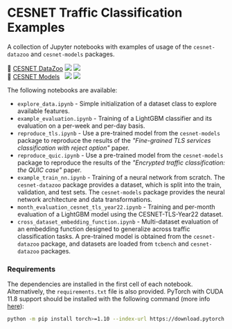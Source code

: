 # CESNET Traffic Classification Examples 
A collection of Jupyter notebooks with examples of usage of the `cesnet-datazoo` and `cesnet-models` packages.

:frog: [CESNET DataZoo](https://github.com/CESNET/cesnet-datazoo) [![](https://img.shields.io/pypi/v/cesnet-datazoo)](https://pypi.org/project/cesnet-datazoo/) [![](https://img.shields.io/badge/docs-cesnet--datazoo-blue.svg)](https://cesnet.github.io/cesnet-datazoo/)
<br/>
:brain: [CESNET Models](https://github.com/CESNET/cesnet-models)&nbsp;&nbsp;&nbsp;[![](https://img.shields.io/pypi/v/cesnet-models)](https://pypi.org/project/cesnet-models/) [![](https://img.shields.io/badge/docs-cesnet--models-blue.svg)](https://cesnet.github.io/cesnet-models/)


The following notebooks are available:

- `explore_data.ipynb` - Simple initialization of a dataset class to explore available features.
- `example_evaluation.ipynb` - Training of a LightGBM classifier and its evaluation on a per-week and per-day basis.
- `reproduce_tls.ipynb` - Use a pre-trained model from the `cesnet-models` package to reproduce the results of the *"Fine-grained TLS services classification with reject option"* paper.
- `reproduce_quic.ipynb` - Use a pre-trained model from the `cesnet-models` package to reproduce the results of the *"Encrypted traffic classification: the QUIC case"* paper.
- `example_train_nn.ipynb` - Training of a neural network from scratch. The `cesnet-datazoo` package provides a dataset, which is split into the train, validation, and test sets. The `cesnet-models` package provides the neural network architecture and data transformations.
- `month_evaluation_cesnet_tls_year22.ipynb` - Training and per-month evaluation of a LightGBM model using the CESNET-TLS-Year22 dataset.
- `cross_dataset_embedding_function.ipynb` - Multi-dataset evaluation of an embedding function designed to generalize across traffic classification tasks. A pre-trained model is obtained from the `cesnet-datazoo` package, and datasets are loaded from `tcbench` and `cesnet-datazoo` packages.

### Requirements
The dependencies are installed in the first cell of each notebook. Alternatively, the `requirements.txt` file is also provided. PyTorch with CUDA 11.8 support should be installed with the following command (more info [here](https://pytorch.org/get-started/locally/)):

```bash
python -m pip install torch>=1.10 --index-url https://download.pytorch.org/whl/cu124
```